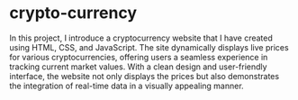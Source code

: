 # crypto-currency

In this project, I introduce a cryptocurrency website that I have created using HTML, CSS, and JavaScript. The site dynamically displays live prices for various cryptocurrencies, offering users a seamless experience in tracking current market values. With a clean design and user-friendly interface, the website not only displays the prices but also demonstrates the integration of real-time data in a visually appealing manner.
